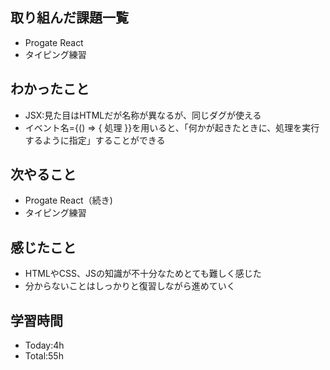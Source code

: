 ## 取り組んだ課題一覧
- Progate React 
- タイピング練習

## わかったこと
- JSX:見た目はHTMLだが名称が異なるが、同じダグが使える
- イベント名={() => { 処理 }}を用いると、「何かが起きたときに、処理を実行するように指定」することができる

## 次やること
- Progate React（続き)
- タイピング練習

## 感じたこと
- HTMLやCSS、JSの知識が不十分なためとても難しく感じた
- 分からないことはしっかりと復習しながら進めていく

## 学習時間
- Today:4h
- Total:55h

